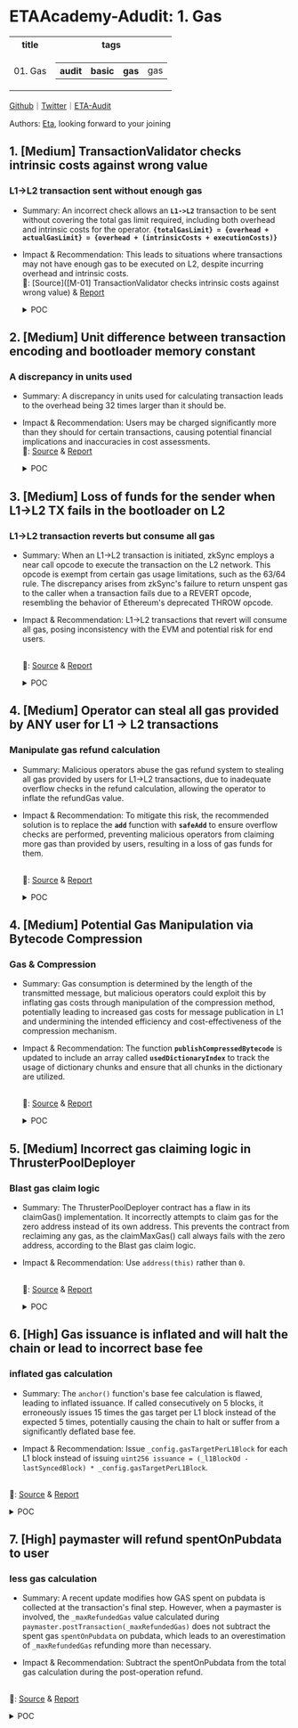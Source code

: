 # ETAAcademy-Adudit: 1. Gas

<table>
  <tr>
    <th>title</th>
    <th>tags</th>
  </tr>
  <tr>
    <td>01. Gas</td>
    <td>
      <table>
        <tr>
          <th>audit</th>
          <th>basic</th>
          <th>gas</th>
          <td>gas</td>
        </tr>
      </table>
    </td>
  </tr>
</table>

[Github](https://github.com/ETAAcademy)｜[Twitter](https://twitter.com/ETAAcademy)｜[ETA-Audit](https://github.com/ETAAcademy/ETAAcademy-Audit)

Authors: [Eta](https://twitter.com/pwhattie), looking forward to your joining

## 1. [Medium] TransactionValidator checks intrinsic costs against wrong value

### L1->L2 transaction sent without enough gas

- Summary: An incorrect check allows an **`L1->L2`** transaction to be sent without covering the total gas limit required, including both overhead and intrinsic costs for the operator. **`{totalGasLimit} = {overhead + actualGasLimit} = {overhead + (intrinsicCosts + executionCosts)}`**
- Impact & Recommendation: This leads to situations where transactions may not have enough gas to be executed on L2, despite incurring overhead and intrinsic costs.
  <br> 🐬: [Source]([M-01] TransactionValidator checks intrinsic costs against wrong value) & [Report](https://code4rena.com/reports/2023-10-zksync)

  <details><summary>POC</summary>

  ```solidity

    require(
        getMinimalPriorityTransactionGasLimit(
            _encoded.length,
            _transaction.factoryDeps.length,
            _transaction.gasPerPubdataByteLimit
        ) <= _transaction.gasLimit,
        "up"
    );

    function getTransactionBodyGasLimit(
        uint256 _totalGasLimit,
        uint256 _gasPricePerPubdata,
        uint256 _encodingLength
    ) internal pure returns (uint256 txBodyGasLimit) {
        uint256 overhead = getOverheadForTransaction(_totalGasLimit, _gasPricePerPubdata, _encodingLength);
        require(_totalGasLimit >= overhead, "my"); // provided gas limit doesn't cover transaction overhead
        unchecked {
            txBodyGasLimit = _totalGasLimit - overhead;
        }
    }

    function processL1Tx(...){
        ...
        //gasLimitForTx is total - overhead (and some other intrinsic costs)
        let gasLimitForTx, reservedGas := getGasLimitForTx(...)
        ...
        canonicalL1TxHash, gasUsedOnPreparation := l1TxPreparation(txDataOffset)
        ...
    }   if gt(gasLimitForTx, gasUsedOnPreparation) {
            ...
            potentialRefund, success := getExecuteL1TxAndGetRefund(txDataOffset, sub(gasLimitForTx, gasUsedOnPreparation))


  ```

  </details>

## 2. [Medium] Unit difference between transaction encoding and bootloader memory constant

### A discrepancy in units used

- Summary: A discrepancy in units used for calculating transaction leads to the overhead being 32 times larger than it should be.
- Impact & Recommendation: Users may be charged significantly more than they should for certain transactions, causing potential financial implications and inaccuracies in cost assessments.
  <br> 🐬: [Source](https://code4rena.com/reports/2023-10-zksync#m-02-unit-difference-between-transaction-encoding-and-bootloader-memory-constant) & [Report](https://code4rena.com/reports/2023-10-zksync)

  <details><summary>POC</summary>

  ```solidity

    //TransactionValidator.getOverheadForTransaction
    uint256 overheadForLength = Math.ceilDiv(_encodingLength * batchOverheadGas, BOOTLOADER_TX_ENCODING_SPACE);
    //bootloader.getTransactionUpfrontOverhead
    let overheadForLength := ceilDiv(
        safeMul(txEncodeLen, totalBatchOverhead, "ad"),
        BOOTLOADER_MEMORY_FOR_TXS()
    )

  ```

  </details>

## 3. [Medium] Loss of funds for the sender when L1->L2 TX fails in the bootloader on L2

### L1->L2 transaction reverts but consume all gas

- Summary: When an L1->L2 transaction is initiated, zkSync employs a near call opcode to execute the transaction on the L2 network. This opcode is exempt from certain gas usage limitations, such as the 63/64 rule. The discrepancy arises from zkSync's failure to return unspent gas to the caller when a transaction fails due to a REVERT opcode, resembling the behavior of Ethereum's deprecated THROW opcode.
- Impact & Recommendation: L1->L2 transactions that revert will consume all gas, posing inconsistency with the EVM and potential risk for end users.

  <br> 🐬: [Source](https://code4rena.com/reports/2023-10-zksync#m-03-loss-of-funds-for-the-sender-when-l1-l2-tx-fails-in-the-bootloader-on-l2) & [Report](https://code4rena.com/reports/2023-10-zksync)

  <details><summary>POC</summary>

  ```solidity

  // SPDX-License-Identifier: MIT
    pragma solidity ^0.8.0;
    // PoC => No refund for gas on `L1->L2` tx failure, it always burns the gas even if not used
    import {Test} from "forge-std/Test.sol";
    import "forge-std/console.sol";
    import {DSTest} from "ds-test/test.sol";
    uint256 constant OVERHEAD_TX = 100_000; // assume overhead as 100000
    uint256 constant GAS_PREP = 2000; // assume preparation value
    contract ExternalContract {
        uint256 varState;
        function doSomething(uint256 num) external {
            varState = 1;
            //  revert if num is zero to cause nearCallPanic later
            if (num == 0) {
                revert("something wrong happened");
            }
        }
    }
    interface IExternalContract {
        function doSomething(uint256 num) external;
    }
    interface IBooloaderMock {
        function ZKSYNC_NEAR_CALL_SIMULATION_executeL1Tx(
            uint256 callAbi,
            bytes memory txCalldataEncoded
        ) external;
    }
    contract BooloaderMock {
        ExternalContract externalContract;
        constructor() {
            externalContract = new ExternalContract();
        }
        /// @dev The overhead in gas that will be used when checking whether the context has enough gas, i.e.
        /// when checking for X gas, the context should have at least X+CHECK_ENOUGH_GAS_OVERHEAD() gas.
        function CHECK_ENOUGH_GAS_OVERHEAD() internal pure returns (uint256 ret) {
            ret = 1000000;
        }
        function checkEnoughGas(uint256 gasToProvide) internal view {
            // Using margin of CHECK_ENOUGH_GAS_OVERHEAD gas to make sure that the operation will indeed
            // have enough gas
            // CHECK_ENOUGH_GAS_OVERHEAD => 1_000_000
            if (gasleft() < (gasToProvide + CHECK_ENOUGH_GAS_OVERHEAD())) {
                revert("No enough gas");
            }
        }
        function notifyExecutionResult(bool success) internal {}
        function nearCallPanic() internal pure {
            // Here we exhaust all the gas of the current frame.
            // This will cause the execution to panic.
            // Note, that it will cause only the inner call to panic.
            uint256 x = 0;
            while (true) {
                x += 1;
            }
        }
        // simulation of near call
        function ZKSYNC_NEAR_CALL_SIMULATION_executeL1Tx(
            uint256 callAbi,
            bytes memory txCalldataEncoded
        ) public {
            (bool success, ) = address(externalContract).call{gas: callAbi}(
                txCalldataEncoded
            );
            if (!success) {
                // nearCall panic
                nearCallPanic();
            }
        }
        function getExecuteL1TxAndGetRefund(
            uint256 gasForExecution,
            bytes memory txCalldataExternalContract
        ) internal returns (uint256 potentialRefund, bool success) {
            uint256 callAbi = gasForExecution;
            checkEnoughGas(gasForExecution);
            uint256 gasBeforeExecution = gasleft();
            bytes memory txCalldataEncoded = abi.encodeCall(
                IBooloaderMock.ZKSYNC_NEAR_CALL_SIMULATION_executeL1Tx,
                (callAbi, txCalldataExternalContract)
            );
            console.log("Nearcall callAbi: %d", callAbi);
            // pass 64/63 to simulate nearCall that doesn't follow this 63/64 rule
            uint256 fullGas = (callAbi * 64) / 63;
            (success, ) = address(this).call{gas: fullGas}(txCalldataEncoded);
            notifyExecutionResult(success);
            uint256 gasSpentOnExecution = gasBeforeExecution - gasleft();
            console.log("gasSpentOnExecution: %d", gasSpentOnExecution);
            if (gasSpentOnExecution <= gasForExecution) {
                potentialRefund = gasForExecution - gasSpentOnExecution;
            }
        }
        function processL1Tx(
            uint256 l2ValueProvidedByUser,
            uint256 gasLimitProvidedByUser,
            bytes memory txCalldataExternalContract
        ) external payable returns (uint256 potentialRefund, bool success) {
            uint256 overheadTX = OVERHEAD_TX; // assume overhead for simplicity
            uint256 gasLimitForTx = gasLimitProvidedByUser - overheadTX;
            uint256 gasUsedOnPreparation = GAS_PREP; // assume preparation value simplicity
            uint256 gasLimit = gasLimitProvidedByUser;
            uint256 gasPrice = 13e9;
            uint256 txInternalCost = gasPrice * gasLimit;
            require(
                msg.value >= l2ValueProvidedByUser + txInternalCost,
                "deposited eth too low"
            );
            require(gasLimitForTx > gasUsedOnPreparation, "Tx didn't continue");
            (potentialRefund, success) = getExecuteL1TxAndGetRefund(
                (gasLimitForTx - gasUsedOnPreparation),
                txCalldataExternalContract
            );
        }
    }
    contract BootloaderMockTest is DSTest, Test {
        BooloaderMock bootloaderMock;
        function setUp() public {
            bootloaderMock = new BooloaderMock();
            vm.deal(address(this),100 ether);
        }
        function test_no_gas_refund_on_failure() public {
            uint256 gasLimitByUser = 100_000_000 + OVERHEAD_TX + GAS_PREP;
            uint256 l2Value = 0;
            bytes memory txCalldataExternalContract = abi.encodeCall(
                IExternalContract.doSomething,
                (0) // value 0 cause the call to fail
            );
            (uint256 potentialRefund, bool success) = bootloaderMock.processL1Tx{
                value: 10 ether
            }(l2Value, gasLimitByUser, txCalldataExternalContract);
            console.log("success: ", success);
            console.log("potentialRefund: %d", potentialRefund);
        }
        function test_actual_gas_spent_on_success() public {
            uint256 gasLimitByUser = 100_000_000 + OVERHEAD_TX + GAS_PREP;
            uint256 l2Value = 0;
            bytes memory txCalldataExternalContract = abi.encodeCall(
                IExternalContract.doSomething,
                (1) // value 1 makes the call successful
            );
            (uint256 potentialRefund, bool success) = bootloaderMock.processL1Tx{
                value: 10 ether
            }(l2Value, gasLimitByUser, txCalldataExternalContract);
            console.log("success: ", success);
            console.log("potentialRefund: %d", potentialRefund);
        }
    }

  ```

  </details>

## 4. [Medium] Operator can steal all gas provided by ANY user for L1 → L2 transactions

### Manipulate gas refund calculation

- Summary: Malicious operators abuse the gas refund system to stealing all gas provided by users for L1→L2 transactions, due to inadequate overflow checks in the refund calculation, allowing the operator to inflate the refundGas value.
- Impact & Recommendation: To mitigate this risk, the recommended solution is to replace the **`add`** function with **`safeAdd`** to ensure overflow checks are performed, preventing malicious operators from claiming more gas than provided by users, resulting in a loss of gas funds for them.

  <br> 🐬: [Source](https://code4rena.com/reports/2023-10-zksync#m-14-operator-can-steal-all-gas-provided-by-any-user-for-l1l2-transactions) & [Report](https://code4rena.com/reports/2023-10-zksync)

  <details><summary>POC</summary>

  ```rust

    refundGas := add(refundGas, reservedGas) // overflow, refundGas = 0 while gasLimit != 0
    if gt(refundGas, gasLimit) { // correct, 0 < x for all x iff x != 0
        assertionError("L1: refundGas > gasLimit")
    }
    // gasPrice * (gasLimit - refundGas) == gasPrice * (gasLimit - 0) == gasPrice * gasLimit
    let payToOperator := safeMul(gasPrice, safeSub(gasLimit, refundGas, "lpah"), "mnk")

  ```

## 4. [Medium] Potential Gas Manipulation via Bytecode Compression

### Gas & Compression

- Summary: Gas consumption is determined by the length of the transmitted message, but malicious operators could exploit this by inflating gas costs through manipulation of the compression method, potentially leading to increased gas costs for message publication in L1 and undermining the intended efficiency and cost-effectiveness of the compression mechanism.
- Impact & Recommendation: The function **`publishCompressedBytecode`** is updated to include an array called **`usedDictionaryIndex`** to track the usage of dictionary chunks and ensure that all chunks in the dictionary are utilized.

  <br> 🐬: [Source](https://code4rena.com/reports/2023-10-zksync#m-22-potential-gas-manipulation-via-bytecode-compression) & [Report](https://code4rena.com/reports/2023-10-zksync)

  <details><summary>POC</summary>

  ```solidity

  function publishCompressedBytecode(
        bytes calldata _bytecode,
        bytes calldata _rawCompressedData
    ) external payable onlyCallFromBootloader returns (bytes32 bytecodeHash) {
        unchecked {
            (bytes calldata dictionary, bytes calldata encodedData) = _decodeRawBytecode(_rawCompressedData);
            require(dictionary.length % 8 == 0, "Dictionary length should be a multiple of 8");
            require(dictionary.length <= 2 ** 16 * 8, "Dictionary is too big");
            require(
                encodedData.length * 4 == _bytecode.length,
                "Encoded data length should be 4 times shorter than the original bytecode"
            );
            // This code is added
            bool[] memory usedDictionaryIndex = new bool[](
                dictionary.length / 8
            );
            //////////////////////
            for (uint256 encodedDataPointer = 0; encodedDataPointer < encodedData.length; encodedDataPointer += 2) {
                uint256 indexOfEncodedChunk = uint256(encodedData.readUint16(encodedDataPointer)) * 8;
                require(indexOfEncodedChunk < dictionary.length, "Encoded chunk index is out of bounds");
                // This code is added
                usedDictionaryIndex[indexOfEncodedChunk] = true;
                //////////////////////
                uint64 encodedChunk = dictionary.readUint64(indexOfEncodedChunk);
                uint64 realChunk = _bytecode.readUint64(encodedDataPointer * 4);
                require(encodedChunk == realChunk, "Encoded chunk does not match the original bytecode");
            }
            // This code is added
            for (uint256 i = 0; i < usedDictionaryIndex.length; ++i) {
                require(
                    usedDictionaryIndex[i],
                    "the dictionary includes chunks that are useless"
                );
            }
            //////////////////////
        }
        bytecodeHash = Utils.hashL2Bytecode(_bytecode);
        L1_MESSENGER_CONTRACT.sendToL1(_rawCompressedData);
        KNOWN_CODE_STORAGE_CONTRACT.markBytecodeAsPublished(bytecodeHash);
    }

  ```

  </details>

## 5. [Medium] Incorrect gas claiming logic in ThrusterPoolDeployer

### Blast gas claim logic

- Summary: The ThrusterPoolDeployer contract has a flaw in its claimGas() implementation. It incorrectly attempts to claim gas for the zero address instead of its own address. This prevents the contract from reclaiming any gas, as the claimMaxGas() call always fails with the zero address, according to the Blast gas claim logic.

- Impact & Recommendation: Use `address(this)` rather than `0`.

  <br> 🐬: [Source](https://code4rena.com/reports/2024-02-thruster#m-04-incorrect-gas-claiming-logic-in-thrusterpooldeployer) & [Report](https://code4rena.com/reports/2024-02-thruster)

  <details><summary>POC</summary>

  ```solidity
  /**
     * @notice Claims gas available to be claimed at max claim rate for a specific contract. Called by an authorized user
    * @param contractAddress The address of the contract for which maximum gas is to be claimed
    * @param recipientOfGas The address of the recipient of the gas
    * @return The amount of gas that was claimed
    */
    function claimMaxGas(address contractAddress, address recipientOfGas) external returns (uint256) {
        require(isAuthorized(contractAddress), "Not allowed to claim max gas");
        return IGas(GAS_CONTRACT).claimMax(contractAddress, recipientOfGas);
    }

  ```

  </details>

## 6. [High] Gas issuance is inflated and will halt the chain or lead to incorrect base fee

### inflated gas calculation

- Summary: The `anchor()` function's base fee calculation is flawed, leading to inflated issuance. If called consecutively on 5 blocks, it erroneously issues 15 times the gas target per L1 block instead of the expected 5 times, potentially causing the chain to halt or suffer from a significantly deflated base fee.

- Impact & Recommendation: Issue `_config.gasTargetPerL1Block` for each L1 block instead of issuing `uint256 issuance = (_l1BlockOd - lastSyncedBlock) * _config.gasTargetPerL1Block`.

<br> 🐬: [Source](https://code4rena.com/reports/2024-03-taiko#h-01-gas-issuance-is-inflated-and-will-halt-the-chain-or-lead-to-incorrect-base-fee) & [Report](https://code4rena.com/reports/2024-03-taiko)

  <details><summary>POC</summary>
 
  ```solidity
      struct Config {
        uint32 gasTargetPerL1Block;
        uint8 basefeeAdjustmentQuotient;
    }
    function getConfig() public view virtual returns (Config memory config_) {
        config_.gasTargetPerL1Block = 15 * 1e6 * 4;
        config_.basefeeAdjustmentQuotient = 8;
    }
    uint256 lastSyncedBlock = 1;
    uint256 gasExcess = 10;
    function _calc1559BaseFee(
        Config memory _config,
        uint64 _l1BlockId,
        uint32 _parentGasUsed
    )
        private
        view
        returns (uint256 issuance, uint64 gasExcess_)
    {
        if (gasExcess > 0) {
            uint256 excess = uint256(gasExcess) + _parentGasUsed;
            uint256 numL1Blocks;
            if (lastSyncedBlock > 0 && _l1BlockId > lastSyncedBlock) {
                numL1Blocks = _l1BlockId - lastSyncedBlock;
            }
            if (numL1Blocks > 0) {
                issuance = numL1Blocks * _config.gasTargetPerL1Block;
                excess = excess > issuance ? excess - issuance : 1;
            }
			// I have commented out the below basefee calculation
			// and return issuance instead to show the actual
			// accumulated issuance over 5 L1 blocks.
			// nothing else is changed
		
            //gasExcess_ = uint64(excess.min(type(uint64).max));
			
            //basefee_ = Lib1559Math.basefee(
            //    gasExcess_, uint256(_config.basefeeAdjustmentQuotient) * _config.gasTargetPerL1Block
            //);
        }
        //if (basefee_ == 0) basefee_ = 1;
    }
        
    function testIssuance() external {
        uint256 issuance;
        uint256 issuanceAdded;
        Config memory config = getConfig();
        for (uint64 x=2; x <= 6 ;x++){
            
            (issuanceAdded ,) = _calc1559BaseFee(config, x, 0);
            issuance += issuanceAdded;
            console2.log("added", issuanceAdded);
        }
        uint256 expectedIssuance = config.gasTargetPerL1Block*5;
        console2.log("Issuance", issuance);
        console2.log("Expected Issuance", expectedIssuance);
        
        assertEq(expectedIssuance*3, issuance);
  
  ```
  </details>

## 7. [High] paymaster will refund spentOnPubdata to user

### less gas calculation

- Summary: A recent update modifies how GAS spent on pubdata is collected at the transaction's final step. However, when a paymaster is involved, the `_maxRefundedGas` value calculated during `paymaster.postTransaction(_maxRefundedGas)` does not subtract the spent gas `spentOnPubdata` on pubdata, which leads to an overestimation of `_maxRefundedGas` refunding more than necessary.

- Impact & Recommendation: Subtract the spentOnPubdata from the total gas calculation during the post-operation refund.

<br> 🐬: [Source](https://code4rena.com/reports/2024-03-zksync#h-01-paymaster-will-refund-spentonpubdata-to-user) & [Report](https://code4rena.com/reports/2024-03-zksync)

<details><summary>POC</summary>

```solidity
            function refundCurrentL2Transaction(
                txDataOffset,
                transactionIndex,
                success,
                gasLeft,
                gasPrice,
                reservedGas,
                basePubdataSpent,
                gasPerPubdata
            ) -> finalRefund {
                setTxOrigin(BOOTLOADER_FORMAL_ADDR())
                finalRefund := 0
                let innerTxDataOffset := add(txDataOffset, 32)
                let paymaster := getPaymaster(innerTxDataOffset)
                let refundRecipient := 0
                switch paymaster
                case 0 {
                    // No paymaster means that the sender should receive the refund
                    refundRecipient := getFrom(innerTxDataOffset)
                }
                default {
                    refundRecipient := paymaster
+                   let expectSpentOnPubdata := getErgsSpentForPubdata(
+                        basePubdataSpent,
+                        gasPerPubdata
+                    )
                    if gt(gasLeft, 0) {
                        checkEnoughGas(gasLeft)
                        let nearCallAbi := getNearCallABI(gasLeft)
                        let gasBeforePostOp := gas()
                        pop(ZKSYNC_NEAR_CALL_callPostOp(
                            // Maximum number of gas that the postOp could spend
                            nearCallAbi,
                            paymaster,
                            txDataOffset,
                            success,
                            // Since the paymaster will be refunded with reservedGas,
                            // it should know about it
-                           safeAdd(gasLeft, reservedGas, "jkl"),
+                           saturatingSub(add(reservedGas, gasLeft), expectSpentOnPubdata),
                            basePubdataSpent,
                            reservedGas,
                            gasPerPubdata
                        ))
                        let gasSpentByPostOp := sub(gasBeforePostOp, gas())
                        gasLeft := saturatingSub(gasLeft, gasSpentByPostOp)
                    }
                }
                // It was expected that before this point various `isNotEnoughGasForPubdata` methods would ensure that the user
                // has enough funds for pubdata. Now, we just subtract the leftovers from the user.
                let spentOnPubdata := getErgsSpentForPubdata(
                    basePubdataSpent,
                    gasPerPubdata
                )
                let totalRefund := saturatingSub(add(reservedGas, gasLeft), spentOnPubdata)
                askOperatorForRefund(
                    totalRefund,
                    spentOnPubdata,
                    gasPerPubdata
                )
                let operatorProvidedRefund := getOperatorRefundForTx(transactionIndex)
                // If the operator provides the value that is lower than the one suggested for
                // the bootloader, we will use the one calculated by the bootloader.
                let refundInGas := max(operatorProvidedRefund, totalRefund)
                // The operator cannot refund more than the gasLimit for the transaction
                if gt(refundInGas, getGasLimit(innerTxDataOffset)) {
                    assertionError("refundInGas > gasLimit")
                }
                if iszero(validateUint32(refundInGas)) {
                    assertionError("refundInGas is not uint32")
                }
                let ethToRefund := safeMul(
                    refundInGas,
                    gasPrice,
                    "fdf"
                )
                directETHTransfer(ethToRefund, refundRecipient)
                finalRefund := refundInGas

```

<details>

## 8.[Medium] calculateTVL may run out of gas for modest number of operators and tokens breaking deposits, withdrawals, and trades

### Gas for nested loops

- Summary: The `calculateTVLs` function in the `RestakeManager` suffers from high gas consumption due to its nested loops, which iterate over each operator delegator (OD) and each token. This results in quadratic gas costs, with each internal loop calling expensive functions and allocating memory. For a small number of ODs and tokens, this function already consumes significant gas, and for larger numbers, it can exceed the block gas limit, making the protocol unusable.
- Impact & Recommendation: Instead of continuously querying each operator delegator (OD) for token balances, a more efficient "push" pattern can be implemented.
  <br> 🐬: [Source](https://code4rena.com/reports/2024-04-renzo#m-05-calculatetvl-may-run-out-of-gas-for-modest-number-of-operators-and-tokens-breaking-deposits-withdrawals-and-trades) & [Report](https://code4rena.com/reports/2024-04-renzo)

## 9.[Medium] Cross Domain Messengers Can Fail in Relaying a Message

### Insufficient gas

- Summary: The `L1CrossDomainMessenger` contract's `relayMessage` function can fail due to inadequate gas estimates for additional instructions like ERC-20 token approvals. The original gas check function, `hasMinGas`, adds 40,000 units of gas to account for worst-case scenarios, but this buffer is insufficient when extra operations are introduced. These additional instructions, such as token approvals, can consume much more gas, leading to potential message relay failures and opening the door for DoS attacks.

- Impact & Recommendation: It is recommended to revisit the `RELAY_GAS_CHECK_BUFFER` and `RELAY_RESERVED_GAS` values and assess the necessity of repeated approvals to ensure sufficient gas overhead.
  <br> 🐬: [Source](https://blog.openzeppelin.com/mantle-v2-solidity-contracts-audit#cross-domain-messengers-can-fail-in-relaying-a-message) & [Report](https://blog.openzeppelin.com/mantle-v2-solidity-contracts-audit)

<details><summary>POC</summary>

```solidity
    /**
     * @notice Gas reserved for finalizing the execution of `relayMessage` after the safe call.
     */
    uint64 public constant RELAY_RESERVED_GAS = 90_000;

    /**
     * @notice Gas reserved for the execution between the `hasMinGas` check and the external
     *         call in `relayMessage`.
     */
    uint64 public constant RELAY_GAS_CHECK_BUFFER = 55_000;

    /**
     * @notice BASE gas reserved for Hashing.hashCrossDomainMessage

```

</details>

## 10.[High] Malicious operators can bypass checks in DSS Hooks

### Insufficient gas

- Summary: When an operator registers and stakes in the DSS, the function `callHookIfInterfaceImplemented` checks if the DSS supports the required interface and then calls the corresponding hook. The issue arises because a low-level call is used to check for the interface support and execute the hook, which can be manipulated by supplying insufficient gas. Specifically, a malicious operator can provide a very low gas limit for the low-level call, causing it to fail due to out-of-gas (OOG) error. The protocol does not handle this failure correctly and assumes the DSS does not implement the hook, allowing the operator to bypass essential registration and stake update checks.

- Impact & Recommendation: it is recommended to ensure sufficient gas is available before making the low-level call in `callHookIfInterfaceImplemented`.
  <br> 🐬: [Source](https://code4rena.com/reports/2024-06-karak-pro-league#h-02-malicious-operators-can-bypass-checks-in-dss-hooks) & [Report](https://code4rena.com/reports/2024-06-karak-pro-league)

<details><summary>POC</summary>

```solidity
    function callHookIfInterfaceImplemented(
        IERC165 dss,
        bytes memory data,
        bytes4 interfaceId,
        bool ignoreFailure,
        uint256 gas
    ) internal returns (bool) {
+       if (gasleft() < Constants.SUPPORTS_INTERFACE_GAS_LIMIT ) revert NotEnoughGas();
        (bool success,) = address(dss).call{gas: Math.min(Constants.SUPPORTS_INTERFACE_GAS_LIMIT, gasleft())}(
            abi.encodeWithSelector(IERC165.supportsInterface.selector, interfaceId)
        );
        if (!success) {
            emit InterfaceNotSupported();
            return false;
        }
        return callHook(address(dss), data, ignoreFailure, gas);
    }

        function registerOperatorToDSS(State storage self, IDSS dss, address operator, bytes memory registrationHookData)
        external
    {
        if (self.dssMap.length() == Constants.MAX_DSS_PER_OPERATOR) revert MaxDSSCapacityReached();
        self.dssMap.set(address(dss), 1); // Set a non zero value for dss
        HookLib.callHookIfInterfaceImplemented(
            dss,
            abi.encodeWithSelector(dss.registrationHook.selector, operator, registrationHookData),
            dss.registrationHook.selector,
            false,
            Constants.DEFAULT_HOOK_GAS
        );
    }
```

</details>
